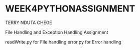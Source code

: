 # WEEK4PYTHONASSIGNMENT
TERRY NDUTA CHEGE

File Handling and Exception Handling Assignment

readWrite.py for File handling
error.py for Error handling
